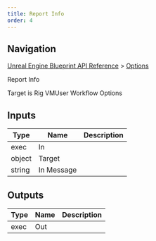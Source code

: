 ```yaml
---
title: Report Info
order: 4
---
```

## Navigation

[Unreal Engine Blueprint API Reference](https://dev.epicgames.com/documentation/en-us/unreal-engine/BlueprintAPI) > [Options](https://dev.epicgames.com/documentation/en-us/unreal-engine/BlueprintAPI/Options)

Report Info

Target is Rig VMUser Workflow Options

## Inputs

| Type | Name | Description |
| --- | --- | --- |
| exec | In |  |
| object | Target |  |
| string | In Message |  |

## Outputs

| Type | Name | Description |
| --- | --- | --- |
| exec | Out |  |
